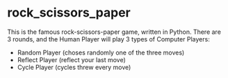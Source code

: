 # rock_scissors_paper

This is the famous rock-scissors-paper game, written in Python. There are 3 rounds, and the Human Player will play 3 types of Computer Players: 

- Random Player (choses randomly one of the three moves)
- Reflect Player (reflect your last move)
- Cycle Player (cycles threw every move)
